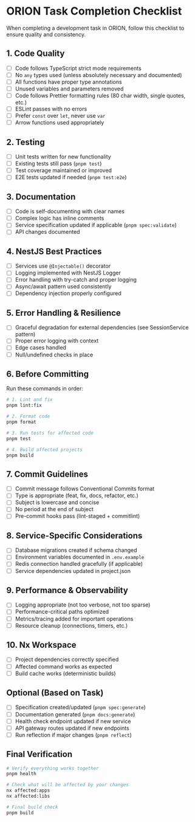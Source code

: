 # ORION Task Completion Checklist

When completing a development task in ORION, follow this checklist to ensure quality and consistency.

## 1. Code Quality
- [ ] Code follows TypeScript strict mode requirements
- [ ] No `any` types used (unless absolutely necessary and documented)
- [ ] All functions have proper type annotations
- [ ] Unused variables and parameters removed
- [ ] Code follows Prettier formatting rules (80 char width, single quotes, etc.)
- [ ] ESLint passes with no errors
- [ ] Prefer `const` over `let`, never use `var`
- [ ] Arrow functions used appropriately

## 2. Testing
- [ ] Unit tests written for new functionality
- [ ] Existing tests still pass (`pnpm test`)
- [ ] Test coverage maintained or improved
- [ ] E2E tests updated if needed (`pnpm test:e2e`)

## 3. Documentation
- [ ] Code is self-documenting with clear names
- [ ] Complex logic has inline comments
- [ ] Service specification updated if applicable (`pnpm spec:validate`)
- [ ] API changes documented

## 4. NestJS Best Practices
- [ ] Services use `@Injectable()` decorator
- [ ] Logging implemented with NestJS Logger
- [ ] Error handling with try-catch and proper logging
- [ ] Async/await pattern used consistently
- [ ] Dependency injection properly configured

## 5. Error Handling & Resilience
- [ ] Graceful degradation for external dependencies (see SessionService pattern)
- [ ] Proper error logging with context
- [ ] Edge cases handled
- [ ] Null/undefined checks in place

## 6. Before Committing
Run these commands in order:
```bash
# 1. Lint and fix
pnpm lint:fix

# 2. Format code
pnpm format

# 3. Run tests for affected code
pnpm test

# 4. Build affected projects
pnpm build
```

## 7. Commit Guidelines
- [ ] Commit message follows Conventional Commits format
- [ ] Type is appropriate (feat, fix, docs, refactor, etc.)
- [ ] Subject is lowercase and concise
- [ ] No period at the end of subject
- [ ] Pre-commit hooks pass (lint-staged + commitlint)

## 8. Service-Specific Considerations
- [ ] Database migrations created if schema changed
- [ ] Environment variables documented in `.env.example`
- [ ] Redis connection handled gracefully (if applicable)
- [ ] Service dependencies updated in project.json

## 9. Performance & Observability
- [ ] Logging appropriate (not too verbose, not too sparse)
- [ ] Performance-critical paths optimized
- [ ] Metrics/tracing added for important operations
- [ ] Resource cleanup (connections, timers, etc.)

## 10. Nx Workspace
- [ ] Project dependencies correctly specified
- [ ] Affected command works as expected
- [ ] Build cache works (deterministic builds)

## Optional (Based on Task)
- [ ] Specification created/updated (`pnpm spec:generate`)
- [ ] Documentation generated (`pnpm docs:generate`)
- [ ] Health check endpoint updated if new service
- [ ] API gateway routes updated if new endpoints
- [ ] Run reflection if major changes (`pnpm reflect`)

## Final Verification
```bash
# Verify everything works together
pnpm health

# Check what will be affected by your changes
nx affected:apps
nx affected:libs

# Final build check
pnpm build
```
